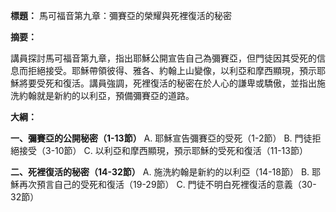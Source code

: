 **標題：** 馬可福音第九章：彌賽亞的榮耀與死裡復活的秘密

**摘要：**

講員探討馬可福音第九章，指出耶穌公開宣告自己為彌賽亞，但門徒因其受死的信息而拒絕接受。耶穌帶領彼得、雅各、約翰上山變像，以利亞和摩西顯現，預示耶穌將要受死和復活。講員強調，死裡復活的秘密在於人心的謙卑或驕傲，並指出施洗約翰就是新約的以利亞，預備彌賽亞的道路。

**大綱：**

**一、彌賽亞的公開秘密（1-13節）**
    A. 耶穌宣告彌賽亞的受死（1-2節）
    B. 門徒拒絕接受（3-10節）
    C. 以利亞和摩西顯現，預示耶穌的受死和復活（11-13節）

**二、死裡復活的秘密（14-32節）**
    A. 施洗約翰是新約的以利亞（14-18節）
    B. 耶穌再次預言自己的受死和復活（19-29節）
    C. 門徒不明白死裡復活的意義（30-32節）